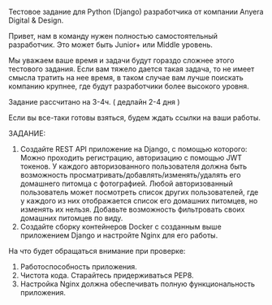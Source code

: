 Тестовое задание для Python (Django) разработчика от компании Anyera Digital & Design.


Привет, нам в команду нужен полностью самостоятельный разработчик. 
Это может быть Junior+ или Middle уровень. 

Мы уважаем ваше время и задачи будут гораздо сложнее этого тестового задания. 
Если вам тяжело дается такая задача, то не имеет смысла тратить на нее время, в таком случае вам лучше поискать компанию крупнее, где будут разработчики более высокого уровня.

Задание рассчитано на 3-4ч. ( дедлайн 2-4 дня ) 

Если вы все-таки готовы взяться, будем ждать ссылки на ваши работы. 


ЗАДАНИЕ:

1. Создайте REST API приложение на Django, с помощью которого: 
Можно проходить регистрацию, авторизацию с помощью JWT токенов. 
У каждого авторизованного пользователя должна быть возможность просматривать/добавлять/изменять/удалять его домашнего питомца с фотографией. 
Любой авторизованный пользователь может посмотреть список других пользователей, где у каждого из них отображается список его домашних питомцев, но изменять их нельзя.
Добавьте возможность фильтровать своих домашних питомцев по виду.
2. Создайте сборку контейнеров Docker с созданным выше приложением Django и настройте Nginx для его работы.



На что будет обращаться внимание при проверке:
1. Работоспособность приложения.
2. Чистота кода. Старайтесь придерживаться PEP8.
3. Настройка Nginx должна обеспечивать полную функциональность приложения.


